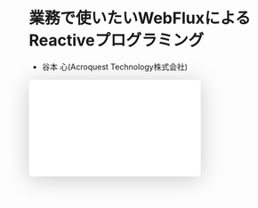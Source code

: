 # 業務で使いたいWebFluxによるReactiveプログラミング

- ⾕本 ⼼(Acroquest Technology株式会社)

<iframe class="speakerdeck-iframe" frameborder="0" src="//speakerdeck.com/player/4587b92917994de6be202748349461ba?" allowfullscreen="true" mozallowfullscreen="true" webkitallowfullscreen="true" style="border: 0px; background: padding-box rgba(0, 0, 0, 0.1); margin: 0px; padding: 0px; border-radius: 6px; box-shadow: rgba(0, 0, 0, 0.2) 0px 5px 40px; width: 309px; height: 174px;"></iframe>
